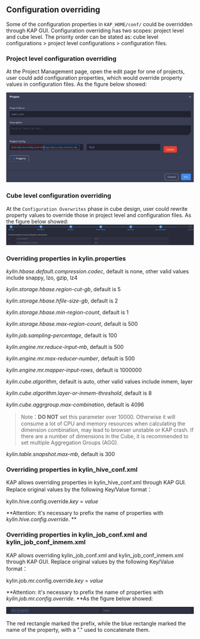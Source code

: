 ## Configuration overriding

Some of the configuration properties in `KAP_HOME/conf/` could be overridden through KAP GUI. Configuration overriding has two scopes: project level and cube level. The priority order can be stated as: cube level configurations > project level configurations > configuration files.  

### Project level configuration overriding

At the Project Management page, open the edit page for one of projects, user could add configuration properties, which would override property values in configuration files. As the figure below showed: 

![override_project](images/override_project.jpg)

### Cube level configuration overriding

At the `Configuration Overwrites` phase in cube design, user could rewrite property values to override those in project level and configuration files. As the figure below showed: ![override](images/override.jpg)



### Overriding properties in kylin.properties

*kylin.hbase.default.compression.codec*, default is none, other valid values include snappy, lzo, gzip, lz4

*kylin.storage.hbase.region-cut-gb*, default is 5

*kylin.storage.hbase.hfile-size-gb*, default is 2

*kylin.storage.hbase.min-region-count*, default is 1

*kylin.storage.hbase.max-region-count*, default is 500

*kylin.job.sampling-percentage*, default is 100

*kylin.engine.mr.reduce-input-mb*, default is 500

*kylin.engine.mr.max-reducer-number*, default is 500

*kylin.engine.mr.mapper-input-rows*, default is 1000000

*kylin.cube.algorithm*, default is auto, other valid values include inmem, layer

*kylin.cube.algorithm.layer-or-inmem-threshold*, default is 8

*kylin.cube.aggrgroup.max-combination*, default is 4096

> Note：**DO NOT** set this parameter over 10000. Otherwise it will consume a lot of CPU and memory resources when calculating the dimension combination, may lead to browser unstable or KAP crash. If there are a number of dimensions in the Cube, it is recommended to set multiple Aggregation Groups (AGG). 

*kylin.table.snapshot.max-mb*, default is 300

### Overriding properties in kylin_hive_conf.xml

KAP allows overriding properties in kylin_hive_conf.xml through KAP GUI. Replace original values by the following Key/Value format：

kylin.hive.config.override.*key* = *value*

**Attention: it's necessary to prefix the name of properties with *kylin.hive.config.override*. **

### Overriding properties in kylin_job_conf.xml and kylin_job_conf_inmem.xml

KAP allows overriding kylin_job_conf.xml and kylin_job_conf_inmem.xml through KAP GUI. Replace original values by the following Key/Value format：

kylin.job.mr.config.override.*key* = *value*

**Attention: it's necessary to prefix the name of properties with *kylin.job.mr.config.override*.  **As the figure below showed: 

![override_cube](images/override_cube.jpg)

The red rectangle marked the prefix, while the blue rectangle marked the name of the property, with a "." used to concatenate them. 
